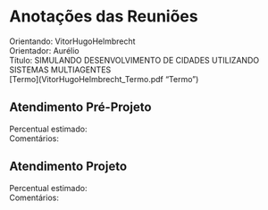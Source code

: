 # Anotações das Reuniões

Orientando: VitorHugoHelmbrecht  
Orientador: Aurélio  
Título: SIMULANDO DESENVOLVIMENTO DE CIDADES UTILIZANDO SISTEMAS MULTIAGENTES  
[Termo](VitorHugoHelmbrecht_Termo.pdf “Termo”)  

## Atendimento Pré-Projeto

Percentual estimado:  
Comentários:  

## Atendimento Projeto

Percentual estimado:  
Comentários:  
